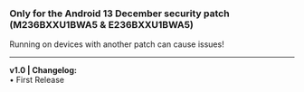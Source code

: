 ### Only for the Android 13 December security patch (M236BXXU1BWA5 & E236BXXU1BWA5)
Running on devices with another patch can cause issues!

---
<b>v1.0 | Changelog:</b>
<br/>• First Release
